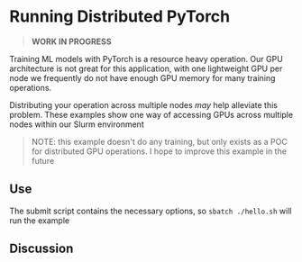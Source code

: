 # Running Distributed PyTorch

> **WORK IN PROGRESS**

Training ML models with PyTorch is a resource heavy operation.  Our GPU architecture is not great for this application, with one lightweight GPU per node we frequently do not have enough GPU memory for many training operations.

Distributing your operation across multiple nodes _may_ help alleviate this problem.  These examples show one way of accessing GPUs across multiple nodes within our Slurm environment

> NOTE: this example doesn't do any training, but only exists as a POC for distributed GPU operations.  I hope to improve this example in the future

## Use

The submit script contains the necessary options, so `sbatch ./hello.sh` will run the example

## Discussion

